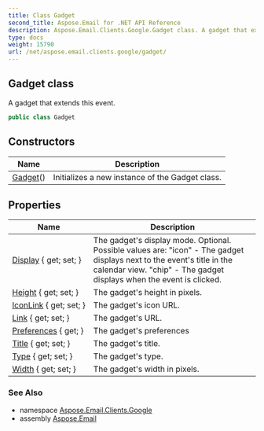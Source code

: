 ```yaml
---
title: Class Gadget
second_title: Aspose.Email for .NET API Reference
description: Aspose.Email.Clients.Google.Gadget class. A gadget that extends this event
type: docs
weight: 15790
url: /net/aspose.email.clients.google/gadget/
---
```

## Gadget class

A gadget that extends this event.

```csharp
public class Gadget
```

## Constructors

| Name | Description |
| --- | --- |
| [Gadget](gadget/)() | Initializes a new instance of the Gadget class. |

## Properties

| Name | Description |
| --- | --- |
| [Display](../../aspose.email.clients.google/gadget/display/) { get; set; } | The gadget's display mode. Optional. Possible values are: "icon" - The gadget displays next to the event's title in the calendar view. "chip" - The gadget displays when the event is clicked. |
| [Height](../../aspose.email.clients.google/gadget/height/) { get; set; } | The gadget's height in pixels. |
| [IconLink](../../aspose.email.clients.google/gadget/iconlink/) { get; set; } | The gadget's icon URL. |
| [Link](../../aspose.email.clients.google/gadget/link/) { get; set; } | The gadget's URL. |
| [Preferences](../../aspose.email.clients.google/gadget/preferences/) { get; } | The gadget's preferences |
| [Title](../../aspose.email.clients.google/gadget/title/) { get; set; } | The gadget's title. |
| [Type](../../aspose.email.clients.google/gadget/type/) { get; set; } | The gadget's type. |
| [Width](../../aspose.email.clients.google/gadget/width/) { get; set; } | The gadget's width in pixels. |

### See Also

* namespace [Aspose.Email.Clients.Google](../../aspose.email.clients.google/)
* assembly [Aspose.Email](../../)


